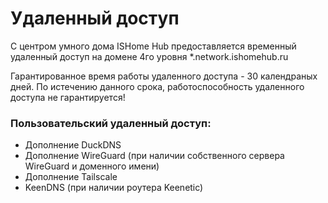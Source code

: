 # Удаленный доступ

С центром умного дома ISHome Hub предоставляется временный удаленный доступ на домене 4го уровня *.network.ishomehub.ru

Гарантированное время работы удаленного доступа - 30 календраных дней. По истечению данного срока, работоспособность удаленного доступа не гарантируется!

### Пользовательский удаленный доступ:
- Дополнение DuckDNS
- Дополнение WireGuard (при наличии собственного сервера WireGuard и доменного имени)
- Дополнение Tailscale
- KeenDNS (при наличии роутера Keenetic)